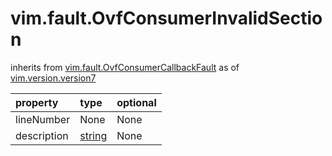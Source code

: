 vim.fault.OvfConsumerInvalidSection
===================================
inherits from [vim.fault.OvfConsumerCallbackFault](docs/vim.fault.OvfConsumerCallbackFault.md)
as of [vim.version.version7](docs/vim.version.md)

| property | type | optional |
|:---------|:-----|:---------|
| lineNumber | None | None |
| description | [string](string.md "string") | None |
